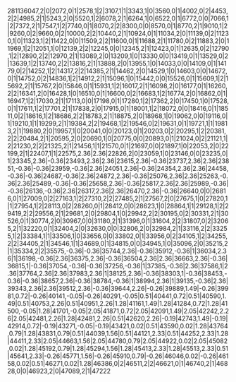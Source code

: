 281136047,2|0|2072,0|1|2578,1|2|3107,1|1|3343,1|0|3560,0|1|4002,0|2|4453,2|2|4985,2|1|5243,2|0|5520,1|2|6078,2|1|6264,1|0|6522,0|1|6772,0|0|7066,1|2|7372,2|1|7547,1|2|7740,0|1|8070,2|2|8300,0|0|8570,0|1|8770,2|1|9010,1|2|9260,0|2|9660,0|2|10000,2|2|10440,2|1|10924,0|1|11034,2|0|11139,0|2|11230,1|0|11323,1|2|11422,0|0|11509,2|2|11600,0|1|11688,2|1|11780,0|2|11883,2|0|11969,1|2|12051,1|0|12139,2|2|12245,0|0|12345,2|1|12423,0|1|12635,0|2|12790,1|2|12890,2|2|12970,2|1|13089,2|0|13209,1|0|13330,0|0|13419,0|1|13529,0|2|13639,1|2|13740,2|2|13816,2|1|13888,2|0|13955,1|0|14033,0|0|14109,0|1|14179,0|2|14252,1|2|14317,2|2|14385,2|1|14462,2|0|14529,1|0|14603,0|0|14672,0|1|14752,0|2|14836,1|2|14912,2|1|15096,1|0|15442,0|0|15526,0|1|15609,1|2|15692,2|1|15767,2|0|15846,0|1|15931,1|2|16017,2|1|16098,2|0|16177,0|1|16260,2|2|16341,2|0|16428,1|0|16510,0|1|16600,0|2|16683,1|2|16774,2|0|16862,0|1|16947,1|2|17030,2|1|17113,0|0|17198,0|1|17280,1|2|17362,2|0|17450,1|0|17528,0|1|17611,1|2|17701,2|1|17838,2|0|17915,0|1|18001,1|2|18072,0|0|18416,0|1|18511,0|2|18616,1|2|18686,2|2|18783,2|1|18875,2|0|18968,1|0|19062,0|0|19116,0|1|19210,1|1|19299,2|1|19384,2|2|19468,1|2|19546,0|2|19631,0|1|19721,1|1|19813,2|1|19880,2|0|19957,1|0|20041,0|0|20123,0|1|20203,0|2|20295,1|2|20381,2|2|20484,2|1|20595,2|0|20690,1|0|20775,0|0|20893,0|1|21024,0|2|21121,1|2|21230,2|2|21325,2|1|21456,1|1|21570,0|1|21697,0|0|21897,1|0|22053,2|0|22199,2|1|22407,1|1|22575,2.36|2.36|22826,2|0|23059,1|0|23146,0|0|23235,0|1|23345,2.36|-0.36|23493,2.36|2.36|23615,2.36|-0.36|23737,2.36|2.36|23851,-0.36|-0.36|23959,-0.36|2.36|24051,2.36|-0.36|24354,2.36|2.36|24458,-0.36|-0.36|24687,-0.36|2.36|24872,2.36|-0.36|25076,2.36|2.36|25263,-0.36|2.36|25489,-0.36|-0.36|25658,2.36|-0.36|25817,2.36|2.36|25989,-0.36|-0.36|26136,-0.36|2.36|26317,2.36|2.36|26470,2.36|-0.36|26640,0|0|26816,0|1|27009,0|2|27163,1|2|27310,2|2|27485,2|1|27567,2|0|27675,1|0|27820,1|1|27954,1|2|28113,0|2|28260,0|1|28412,0|0|28623,1|0|28864,1|1|29128,1|2|29419,2|2|29556,2|1|29681,2|0|29804,1|0|29942,2|2|30195,0|2|30331,2|1|30526,0|1|30774,2|0|30967,0|0|31180,2|1|31396,0|1|31604,2|2|31807,0|2|32065,2|1|32220,0|1|32404,2|0|32630,0|0|32806,2|0|32984,2|1|33116,2|2|33255,1|2|33384,1|1|33506,1|0|33656,0|0|33802,0|1|33956,0|2|34105,1|2|34255,2|2|34405,2|1|34546,1|1|34689,0|1|34815,0|0|34945,1|0|35096,2|0|35215,2|1|35334,2|2|35575,-0.36|-0.36|35744,2.36|-0.36|35912,-0.36|1|36034,2.36|1|36198,-0.36|2.36|36375,2.36|-0.36|36504,2.36|2.36|36663,2.36|-0.36|36815,1|-0.36|37054,-0.36|-0.36|37256,-0.36|1|37385,-0.36|2.36|37586,1|2.36|37764,2.36|2.36|37983,2.36|1|38125,2.36|-0.36|38303,1|-0.36|38453,-0.36|-0.36|38657,2.36|-0.36|38784,-0.36|1|38994,2.36|1|39135,-0.36|2.36|39343,2.36|2.36|39512,2.36|-0.36|39644,2.26|-0.26|39889,1.49|-0.26|39981,0.72|-0.26|40141,-0.05|-0.26|40291,-0.05|0.51|40441,0.72|0.51|40590,1.49|0.51|40753,2.26|0.51|40951,2.26|1.28|41161,1.49|1.28|41284,0.72|1.28|41500,-0.05|1.28|41701,-0.05|2.05|41871,0.72|2.05|42091,1.49|2.05|42242,2.26|2.05|42481,2.26|1.28|42481,2.26|0.51|42620,2.26|-0.19|42743,1.49|-0.19|42914,0.72|-0.19|43271,-0.05|-0.19|43421,0.02|0.51|43590,0.02|1.28|43764,0.79|1.28|43831,0.79|0.51|44039,1.56|0.51|44121,2.33|0.51|44252,2.33|1.28|44411,2.33|2.05|44663,1.56|2.05|44780,0.79|2.05|44922,0.02|2.05|45082,0.02|1.28|45192,0.79|1.28|45294,1.56|1.28|45413,2.33|1.28|45513,2.33|0.51|45641,2.33|-0.26|45771,1.56|-0.26|45910,0.79|-0.26|46046,0.02|-0.26|46158,0.02|0.51|46271,0.02|1.28|46386,0|2|46511,2|2|46621,0|1|46740,2|1|46828,0|0|46923,2|0|47089,2|1|47222
